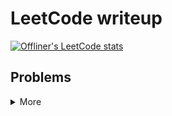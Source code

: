 # LeetCode writeup

[![Offliner's LeetCode stats](https://leetcard.jacoblin.cool/Offliner?theme=light&ext=contest)](https://leetcode.com/Offliner/)

## Problems

<details>
<summary>More</summary>

| LeetCode # | Problem                                                                                                                                                                              | Difficulty | Solution                                                                                                                                                  |
| ---------- | ------------------------------------------------------------------------------------------------------------------------------------------------------------------------------------ | ---------- | --------------------------------------------------------------------------------------------------------------------------------------------------------- |
| 2          | <a href="https://leetcode.com/problems/add-two-numbers/" target="_blank">Add Two Numbers</a>                                                                                         | Medium     | [link](./problems/2_add_two_numbers/2_add_two_numbers.md)                                                                                                 |
| 7          | <a href="https://leetcode.com/problems/reverse-integer/" target="_blank">Reverse Integer</a>                                                                                         | Easy       | [link](./problems/7_reverse_integer/7_reverse_integer.md)                                                                                                 |
| 8          | <a href="https://leetcode.com/problems/string-to-integer-atoi/" target="_blank">String to Integer (atoi)</a>                                                                         | Medium     | [link](./problems/8_string_to_integer_atoi/8_string_to_integer_atoi.md)                                                                                   |
| 9          | <a href="https://leetcode.com/problems/palindrome-number/" target="_blank">Palindrome Number</a>                                                                                     | Easy       | [link](./problems/9_palindrome_number/9_palindrome_number.md)                                                                                             |
| 11         | <a href="https://leetcode.com/problems/container-with-most-water/" target="_blank">Container With Most Water</a>                                                                     | Medium     | [link](./problems/11_container_with_most_water/11_container_with_most_water.md)                                                                           |
| 20         | <a href="https://leetcode.com/problems/add-two-numbers/" target="_blank">Valid Parentheses</a>                                                                                       | Easy       | [link](./problems/20_valid_parentheses/20_valid_parentheses.md)                                                                                           |
| 26         | <a href="https://leetcode.com/problems/remove-duplicates-from-sorted-array/" target="_blank">Remove Duplicates from Sorted Array</a>                                                 | Easy       | [link](./problems/26_remove_duplicates_from_sorted_array/26_remove_duplicates_from_sorted_array.md)                                                       |
| 27         | <a href="https://leetcode.com/problems/remove-element/" target="_blank">Remove Element</a>                                                                                           | Easy       | [link](./problems/27_remove_element/27_remove_element.md)                                                                                                 |
| 28         | <a href="https://leetcode.com/problems/find-the-index-of-the-first-occurrence-in-a-string/" target="_blank">Find the Index of the First Occurrence in a String</a>                   | Easy       | [link](./problems/28_find_the_index_of_the_first_occurrence_in_a_string/28_find_the_index_of_the_first_occurrence_in_a_string.md)                         |
| 33         | <a href="https://leetcode.com/problems/search-in-rotated-sorted-array/" target="_blank">Search in Rotated Sorted Array</a>                                                           | Medium     | [link](./problems/33_search%20in_rotated_sorted_array/33_search%20in_rotated_sorted_array.md)                                                             |
| 35         | <a href="https://leetcode.com/problems/search-insert-position/" target="_blank">Search Insert Position</a>                                                                           | Easy       | [link](./problems/35_search_insert_position/35_search_insert_position.md)                                                                                 |
| 36         | <a href="https://leetcode.com/problems/valid-sudoku/" target="_blank">Valid Sudoku</a>                                                                                               | Medium     | [link](./problems/36_valid_sudoku/36_valid_sudoku.md)                                                                                                     |
| 42         | <a href="https://leetcode.com/problems/trapping-rain-water/" target="_blank">Trapping Rain Water</a>                                                                                 | Hard       | [link](./problems/42_trapping_rain_water/42_trapping_rain_water.md)                                                                                       |
| 43         | <a href="https://leetcode.com/problems/multiply-strings/" target="_blank">Multiply Strings</a>                                                                                       | Medium     | [link](./problems/43_multiply_strings/43_multiply_strings.md)                                                                                             |
| 46         | <a href="https://leetcode.com/problems/permutations/" target="_blank">Permutations</a>                                                                                               | Medium     | [link](./problems/46_permutations/46_permutations.md)                                                                                                     |
| 50         | <a href="https://leetcode.com/problems/powx-n/" target="_blank">Pow(x, n)</a>                                                                                                        | Medium     | [link](./problems/50_pow_x_n/50_pow_x_n.md)                                                                                                               |
| 54         | <a href="https://leetcode.com/problems/spiral-matrix/" target="_blank">Spiral Matrix</a>                                                                                             | Medium     | [link](./problems/54_spiral_matrix/54_spiral_matrix.md)                                                                                                   |
| 58         | <a href="https://leetcode.com/problems/length-of-last-word/" target="_blank">Length of Last Word</a>                                                                                 | Easy       | [link](./problems/58_length_of_last_word/58_length_of_last_word.md)                                                                                       |
| 59         | <a href="https://leetcode.com/problems/spiral-matrix-ii/" target="_blank">Spiral Matrix II</a>                                                                                       | Medium     | [link](./problems/59_spiral_matrix_ii/59_spiral_matrix_ii.md)                                                                                             |
| 66         | <a href="https://leetcode.com/problems/plus-one/" target="_blank">Plus One</a>                                                                                                       | Easy       | [link](./problems/66_plus_one/66_plus_one.md)                                                                                                             |
| 67         | <a href="https://leetcode.com/problems/add-binary/" target="_blank">Add Binary</a>                                                                                                   | Easy       | [link](./problems/67_add_binary/67_add_binary.md)                                                                                                         |
| 69         | <a href="https://leetcode.com/problems/sqrtx/" target="_blank">Sqrt(x)</a>                                                                                                           | Easy       | [link](./problems/69_sqrtx/69_sqrtx.md)                                                                                                                   |
| 70         | <a href="https://leetcode.com/problems/climbing-stairs/" target="_blank">Climbing Stairs</a>                                                                                         | Easy       | [link](./problems/70_climbing_stairs/70_climbing_stairs.md)                                                                                               |
| 74         | <a href="https://leetcode.com/problems/search-a-2d-matrix/" target="_blank">Search a 2D Matrix</a>                                                                                   | Medium     | [link](./problems/74_search_a_2d_matrix/74_search_a_2d_matrix.md)                                                                                         |
| 80         | <a href="https://leetcode.com/problems/remove-duplicates-from-sorted-array-ii/" target="_blank">Remove Duplicates from Sorted Array II</a>                                           | Medium     | [link](./problems/80_remove_duplicates_from_sorted_array_ii/80_remove_duplicates_from_sorted_array_ii.md)                                                 |
| 83         | <a href="https://leetcode.com/problems/remove-duplicates-from-sorted-list/" target="_blank">Remove Duplicates from Sorted List</a>                                                   | Easy       | [link](./problems/83_remove_duplicates_from_sorted_list/83_remove_duplicates_from_sorted_list.md)                                                         |
| 89         | <a href="https://leetcode.com/problems/gray-code/" target="_blank">Gray Code</a>                                                                                                     | Medium     | [link](./problems/89_gray_code/89_gray_code.md)                                                                                                           |
| 92         | <a href="https://leetcode.com/problems/reverse-linked-list-ii/" target="_blank">Reverse Linked List II</a>                                                                           | Medium     | [link](./problems/92_reverse_linked_list_ii/92_reverse_linked_list_ii.md)                                                                                 |
| 118        | <a href="https://leetcode.com/problems/pascals-triangle/" target="_blank">Pascal's Triangle</a>                                                                                      | Easy       | [link](./problems/118_pascals_triangle/118_pascals_triangle.md)                                                                                           |
| 119        | <a href="https://leetcode.com/problems/pascals-triangle-ii/" target="_blank">Pascal's Triangle II</a>                                                                                | Easy       | [link](./problems/119_pascals_triangle_ii/119_pascals_triangle_ii.md)                                                                                     |
| 125        | <a href="https://leetcode.com/problems/valid-palindrome/" target="_blank">Valid Palindrome</a>                                                                                       | Easy       | [link](./problems/125_valid_palindrome/125_valid_palindrome.md)                                                                                           |
| 136        | <a href="https://leetcode.com/problems/single-number/" target="_blank">Single Number</a>                                                                                             | Easy       | [link](./problems/136_single_number/136_single_number.md)                                                                                                 |
| 141        | <a href="https://leetcode.com/problems/linked-list-cycle/" target="_blank">Linked List Cycle</a>                                                                                     | Easy       | [link](./problems/141_linked_list_cycle/141_linked_list_cycle.md)                                                                                         |
| 142        | <a href="https://leetcode.com/problems/linked-list-cycle-ii/" target="_blank">Linked List Cycle II</a>                                                                               | Medium     | [link](./problems/142_linked_list_cycle_ii/142_linked_list_cycle_ii.md)                                                                                   |
| 150        | <a href="https://leetcode.com/problems/evaluate-reverse-polish-notation/" target="_blank">Evaluate Reverse Polish Notation</a>                                                       | Medium     | [link](./problems/150_evaluate_reverse_polish_notation/150_evaluate_reverse_polish_notation.md)                                                           |
| 160        | <a href="https://leetcode.com/problems/intersection-of-two-linked-lists/" target="_blank">Intersection of Two Linked Lists</a>                                                       | Easy       | [link](./problems/160_intersection_of_two_linked_lists/160_intersection_of_two_linked_lists.md)                                                           |
| 168        | <a href="https://leetcode.com/problems/excel-sheet-column-title/" target="_blank">Excel Sheet Column Title</a>                                                                       | Easy       | [link](./problems/168_excel_sheet_column_title/168_excel_sheet_column_title.md)                                                                           |
| 171        | <a href="https://leetcode.com/problems/excel-sheet-column-number/" target="_blank">Excel Sheet Column Number</a>                                                                     | Easy       | [link](./problems/171_excel_sheet_column_number/171_excel_sheet_column_number.md)                                                                         |
| 189        | <a href="https://leetcode.com/problems/rotate-array/" target="_blank">Rotate Array</a>                                                                                               | Medium     | [link](./problems/189_rotate_array/189_rotate_array.md)                                                                                                   |
| 191        | <a href="https://leetcode.com/problems/number-of-1-bits/" target="_blank">Number of 1 Bits</a>                                                                                       | Easy       | [link](./problems/191_number_of_1_bits/191_number_of_1_bits.md)                                                                                           |
| 202        | <a href="https://leetcode.com/problems/happy-number/" target="_blank">Happy Number</a>                                                                                               | Easy       | [link](./problems/202_happy_number/202_happy_number.md)                                                                                                   |
| 203        | <a href="https://leetcode.com/problems/remove-linked-list-elements/" target="_blank">Remove Linked List Elements</a>                                                                 | Easy       | [link](./problems/203_remove_linked_list_elements/203_remove_linked_list_elements.md)                                                                     |
| 206        | <a href="https://leetcode.com/problems/reverse-linked-list/" target="_blank">Reverse Linked List</a>                                                                                 | Easy       | [link](./problems/206_reverse_linked_list/206_reverse_linked_list.md)                                                                                     |
| 231        | <a href="https://leetcode.com/problems/power-of-two/" target="_blank">Power of Two</a>                                                                                               | Easy       | [link](./problems/231_power_of_two/231_power_of_two.md)                                                                                                   |
| 237        | <a href="https://leetcode.com/problems/delete-node-in-a-linked-list/" target="_blank">Delete Node in a Linked List</a>                                                               | Medium     | [link](./problems/237_delete_node_in_a_linked_list/237_delete_node_in_a_linked_list.md)                                                                   |
| 258        | <a href="https://leetcode.com/problems/add-digits/" target="_blank">Add Digits</a>                                                                                                   | Easy       | [link](./problems/258_add_digits/258_add_digits.md)                                                                                                       |
| 263        | <a href="https://leetcode.com/problems/ugly-number/" target="_blank">Ugly Number</a>                                                                                                 | Easy       | [link](./problems/263_ugly_number/263_ugly_number.md)                                                                                                     |
| 268        | <a href="https://leetcode.com/problems/missing-number/" target="_blank">Missing Number</a>                                                                                           | Easy       | [link](./problems/268_missing_number/268_missing_number.md)                                                                                               |
| 283        | <a href="https://leetcode.com/problems/move-zeroes/" target="_blank">Move Zeroes</a>                                                                                                 | Easy       | [link](./problems/283_move_zeroes/283_move_zeroes.md)                                                                                                     |
| 326        | <a href="https://leetcode.com/problems/power-of-three/" target="_blank">Power of Three</a>                                                                                           | Easy       | [link](./problems/326_power_of_three/326_power_of_three.md)                                                                                               |
| 342        | <a href="https://leetcode.com/problems/power-of-four/" target="_blank">Power of Four</a>                                                                                             | Easy       | [link](./problems/342_power_of_four/342_power_of_four.md)                                                                                                 |
| 344        | <a href="https://leetcode.com/problems/reverse-string/" target="_blank">Reverse String</a>                                                                                           | Easy       | [link](./problems/344_reverse_string/344_reverse_string.md)                                                                                               |
| 345        | <a href="https://leetcode.com/problems/reverse-vowels-of-a-string/" target="_blank">Reverse Vowels of a String</a>                                                                   | Easy       | [link](./problems/345_reverse_vowels_of_a_string/345_reverse_vowels_of_a_string.md)                                                                       |
| 374        | <a href="https://leetcode.com/problems/guess-number-higher-or-lower/" target="_blank">Guess Number Higher or Lower</a>                                                               | Easy       | [link](./problems/374_guess_number_higher_or_lower/374_guess_number_higher_or_lower.md)                                                                   |
| 386        | <a href="https://leetcode.com/problems/lexicographical-numbers/" target="_blank">Lexicographical Numbers</a>                                                                         | Medium     | [link](./problems/386_lexicographical_numbers/386_lexicographical_numbers.md)                                                                             |
| 387        | <a href="https://leetcode.com/problems/first-unique-character-in-a-string/" target="_blank">First Unique Character in a String</a>                                                   | Easy       | [link](./problems/387_first_unique_character_in_a_string/387_first_unique_character_in_a_string.md)                                                       |
| 388        | <a href="https://leetcode.com/problems/longest-absolute-file-path/" target="_blank">Longest Absolute File Path</a>                                                                   | Medium     | [link](./problems/388_longest_absolute_file_path/388_longest_absolute_file_path.md)                                                                       |
| 389        | <a href="https://leetcode.com/problems/find-the-difference/" target="_blank">Find the Difference</a>                                                                                 | Easy       | [link](./problems/389_find_the_difference/389_find_the_difference.md)                                                                                     |
| 455        | <a href="https://leetcode.com/problems/assign-cookies/" target="_blank">Assign Cookies</a>                                                                                           | Easy       | [link](./problems/455_assign_cookies/455_assign_cookies.md)                                                                                               |
| 461        | <a href="https://leetcode.com/problems/hamming-distance/" target="_blank">Hamming Distance</a>                                                                                       | Easy       | [link](./problems/461_hamming_distance/461_hamming_distance.md)                                                                                           |
| 463        | <a href="https://leetcode.com/problems/island-perimeter/" target="_blank">Island Perimeter</a>                                                                                       | Easy       | [link](./problems/463_island_perimeter/463_island_perimeter.md)                                                                                           |
| 504        | <a href="https://leetcode.com/problems/base-7/" target="_blank">Base 7</a>                                                                                                           | Easy       | [link](./problems/504_base_7/504_base_7.md)                                                                                                               |
| 537        | <a href="https://leetcode.com/problems/complex-number-multiplication/" target="_blank">Complex Number Multiplication</a>                                                             | Medium     | [link](./problems/537_complex_number_multiplication/537_complex_number_multiplication.md)                                                                 |
| 704        | <a href="https://leetcode.com/problems/binary-search/" target="_blank">Binary Search</a>                                                                                             | Easy       | [link](./problems/704_binary_search/binary_search.md)                                                                                                     |
| 709        | <a href="https://leetcode.com/problems/to-lower-case/" target="_blank">To Lower Case</a>                                                                                             | Easy       | [link](./problems/709_to_lower_case/709_to_lower_case.md)                                                                                                 |
| 738        | <a href="https://leetcode.com/problems/monotone-increasing-digits/">Monotone Increasing Digits</a>                                                                                   | Medium     | [link](./problems/738_monotone_increasing_digits/738_monotone_increasing_digits.md)                                                                       |
| 739        | <a href="https://leetcode.com/problems/daily-temperatures/" target="_blank">Daily Temperatures</a>                                                                                   | Medium     | [link](./problems/739_daily_temperatures/739_daily_temperatures.md)                                                                                       |
| 744        | <a href="https://leetcode.com/problems/find-smallest-letter-greater-than-target/" target="_blank">Find Smallest Letter Greater Than Target</a>                                       | Easy       | [link](./problems/744_find_smallest_letter_greater_than_target/744_find_smallest_letter_greater_than_target.md)                                           |
| 771        | <a href="https://leetcode.com/problems/jewels-and-stones/" target="_blank">Jewels and Stones</a>                                                                                     | Easy       | [link](./problems/771_jewels_and_stones/771_jewels_and_stones.md)                                                                                         |
| 876        | <a href="https://leetcode.com/problems/middle-of-the-linked-list/" target="_blank">Middle of the Linked List</a>                                                                     | Easy       | [link](./problems/876_middle_of_the_linked_list/876_middle_of_the_linked_list.md)                                                                         |
| 896        | <a href="https://leetcode.com/problems/monotonic-array/" target="_blank">Monotonic Array</a>                                                                                         | Easy       | [link](./problems/896_monotonic_array/896_monotonic_array.md)                                                                                             |
| 917        | <a href="https://leetcode.com/problems/reverse-only-letters/" target="_blank">Reverse Only Letters</a>                                                                               | Easy       | [link](./problems/917_reverse_only_letters/917_reverse_only_letters.md)                                                                                   |
| 1047       | <a href="https://leetcode.com/problems/remove-all-adjacent-duplicates-in-string/" target="_blank">Remove All Adjacent Duplicates In String</a>                                       | Easy       | [link](./problems/1047_remove_all_adjacent_duplicates_in_string/1047_remove_all_adjacent_duplicates_in_string.md)                                         |
| 1441       | <a href="https://leetcode.com/problems/build-an-array-with-stack-operations/" target="_blank">Build an Array With Stack Operations</a>                                               | Medium     | [link](./problems/1441_build_an_array_with_stack_operations/1441_build_an_array_with_stack_operations.md)                                                 |
| 1470       | <a href="https://leetcode.com/problems/shuffle-the-array/" target="_blank">Shuffle the Array</a>                                                                                     | Easy       | [link](./problems/1470_shuffle_the_array/1470_shuffle_the_array.md)                                                                                       |
| 1475       | <a href="https://leetcode.com/problems/final-prices-with-a-special-discount-in-a-shop/" target="_blank">Final Prices With a Special Discount in a Shop</a>                           | Easy       | [link](./problems/1475_final_prices_with_a_special_discount_in_a_shop/1475_final_prices_with_a_special_discount_in_a_shop.md)                             |
| 1528       | <a href="https://leetcode.com/problems/shuffle-string/" target="_blank">Shuffle String</a>                                                                                           | Easy       | [link](./problems/1528_shuffle_string/1528_shuffle_string.md)                                                                                             |
| 1561       | <a href="https://leetcode.com/problems/maximum-number-of-coins-you-can-get/" target="_blank">Maximum Number of Coins You Can Get</a>                                                 | Medium     | [link](./problems/1561_maximum_number_of_coins_you_can_get/1561_maximum_number_of_coins_you_can_get.md)                                                   |
| 1603       | <a href="https://leetcode.com/problems/design-parking-system/" target="_blank">Design Parking System</a>                                                                             | Easy       | [link](./problems/1603_design_parking_system/1603_design_parking_system.md)                                                                               |
| 1662       | <a href="https://leetcode.com/problems/check-if-two-string-arrays-are-equivalent/" target="_blank">Check If Two String Arrays are Equivalent</a>                                     | Easy       | [link](./problems/1662_check_If_two_string_arrays_are_equivalent/1662_check_If_two_string_arrays_are_equivalent.md)                                       |
| 1704       | <a href="https://leetcode.com/problems/determine-if-string-halves-are-alike" target="_blank">Determine if String Halves Are Alike</a>                                                | Easy       | [link](./problems/1704_determine_if_string_halves_are_alike/1704_determine_if_string_halves_are_alike.md)                                                 |
| 1920       | <a href="https://leetcode.com/problems/build-array-from-permutation/" target="_blank">Build Array from Permutation</a>                                                               | Easy       | [link](./problems/1920_build_array_from_permutation/1920_build_array_from_permutation.md)                                                                 |
| 2000       | <a href="https://leetcode.com/problems/reverse-prefix-of-word/" target="_blank">Reverse Prefix of Word</a>                                                                           | Easy       | [link](./problems/2000_reverse_prefix_of_word/2000_reverse_prefix_of_word.md)                                                                             |
| 2161       | <a href="https://leetcode.com/problems/partition-array-according-to-given-pivot/" target="_blank">Partition Array According to Given Pivot</a>                                       | Medium     | [link](./problems/2161_partition_array_according_to_given_pivot/2161_partition_array_according_to_given_pivot.md)                                         |
| 2235       | <a href="https://leetcode.com/problems/add-two-integers/" target="_blank">Add Two Integers</a>                                                                                       | Easy       | [link](./problems/2235_add_two_integers/2235_add_two_integers.md)                                                                                         |
| 2469       | <a href="https://leetcode.com/problems/convert-the-temperature/" target="_blank">Convert the Temperature</a>                                                                         | Easy       | [link](./problems/2469_convert_the_temperature/2469_convert_the_temperature.md)                                                                           |
| 2482       | <a href="https://leetcode.com/problems/difference-between-ones-and-zeros-in-row-and-column/" target="_blank">Difference Between Ones and Zeros in Row and Column</a>                 | Medium     | [link](./problems/2482_difference_between_ones_and_zeros_in_row_and_column/2482_difference_between_ones_and_zeros_in_row_and_column.md)                   |
| 2574       | <a href="https://leetcode.com/problems/left-and-right-sum-differences/" target="_blank">Left and Right Sum Differences</a>                                                           | Easy       | [link](./problems/2574_left_and_right_sum_differences/2574_left_and_right_sum_differences.md)                                                             |
| 2610       | <a href="https://leetcode.com/problems/convert-an-array-into-a-2d-array-with-conditions/" target="_blank">Convert an Array Into a 2D Array With Conditions</a>                       | Medium     | [link](./problems/2610_convert_an_array_into_a_2d_array_with_conditions/2610_convert_an_array_into_a_2d_array_with_conditions.md)                         |
| 2807       | <a href="https://leetcode.com/problems/insert-greatest-common-divisors-in-linked-list/" target="_blank">Insert Greatest Common Divisors in Linked List</a>                           | Medium     | [link](./problems/2807_insert_greatest_common_divisors_in_linked_list/2807_insert_greatest_common_divisors_in_linked_list.md)                             |
| 3010       | <a href="https://leetcode.com/problems/divide-an-array-into-subarrays-with-minimum-cost-i/" target="_blank">Divide an Array Into Subarrays With Minimum Cost I</a>                   | Easy       | [link](./problems/3010_divide_an_array_into_subarrays_with_minimum_cost_i/3010_divide_an_array_into_subarrays_with_minimum_cost_i.md)                     |
| 3019       | <a href="https://leetcode.com/problems/number-of-changing-keys/" target="_blank">Number of Changing Keys</a>                                                                         | Easy       | [link](./problems/3019_number_of_changing_keys/3019_number_of_changing_keys.md)                                                                           |
| 3024       | <a href="https://leetcode.com/problems/type-of-triangle-ii/" target="_blank">Type of Triangle II</a>                                                                                 | Easy       | [link](./problems/3024_type_of_triangle_ii/3024_type_of_triangle_ii.md)                                                                                   |
| 3099       | <a href="https://leetcode.com/problems/harshad-number/" target="_blank">Harshad Number</a>                                                                                           | Easy       | [link](./problems/3099_harshad_number/3099_harshad_number.md)                                                                                             |
| 10031      | <a href="https://leetcode.com/problems/smallest-missing-integer-greater-than-sequential-prefix-sum/" target="_blank">Smallest Missing Integer Greater Than Sequential Prefix Sum</a> | Easy       | [link](./problems/10031_smallest_missing_integer_greater_than_sequential_prefix_sum/10031_smallest_missing_integer_greater_than_sequential_prefix_sum.md) |

</details>